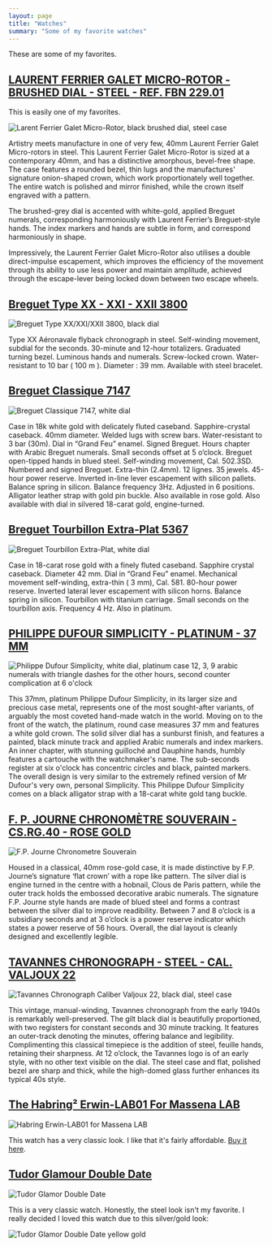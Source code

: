 ```yaml
---
layout: page
title: "Watches"
summary: "Some of my favorite watches"
---
```


These are some of my favorites.

## [LAURENT FERRIER GALET MICRO-ROTOR - BRUSHED DIAL - STEEL - REF. FBN 229.01](https://www.acollectedman.com/collections/all/products/laurent-ferrier-galet-micro-rotor-grey-dial?variant=12515229204563)

This is easily one of my favorites.

![Larent Ferrier Galet Micro-Rotor, black brushed dial, steel case](/images/watches/Laurent_Ferrier_Galet_Micro_Rotor_Breguet_Brushed_steel_watch_at_A_Collected_Man_London25.jpg)

Artistry meets manufacture in one of very few, 40mm Laurent Ferrier Galet
Micro-rotors in steel. This Laurent Ferrier Galet Micro-Rotor is sized at a
contemporary 40mm, and has a distinctive amorphous, bevel-free shape. The
case features a rounded bezel, thin lugs and the manufactures' signature
onion-shaped crown, which work proportionately well together. The entire
watch is polished and mirror finished, while the crown itself engraved with
a pattern.

The brushed-grey dial is accented with white-gold, applied Breguet
numerals, corresponding harmoniously with Laurent Ferrier’s Breguet-style
hands.  The index markers and hands are subtle in form, and correspond
harmoniously in shape.

Impressively, the Laurent Ferrier Galet Micro-Rotor also utilises a double
direct-impulse escapement, which improves the efficiency of the movement
through its ability to use less power and maintain amplitude, achieved
through the escape-lever being locked down between two escape wheels.

## [Breguet Type XX - XXI - XXII 3800](https://www.breguet.com/en/timepieces/type-xx-xxi-xxii/3800)

![Breguet Type XX/XXI/XXII 3800, black dial](/images/watches/Breguet_XX_XXI_XXII_3800st_92_9w6_2.jpg)

Type XX Aéronavale flyback chronograph in steel. Self-winding movement,
subdial for the seconds. 30-minute and 12-hour totalizers. Graduated
turning bezel. Luminous hands and numerals. Screw-locked crown.
Water-resistant to 10 bar ( 100 m ).  Diameter : 39 mm. Available with
steel bracelet.

## [Breguet Classique 7147](https://www.breguet.com/en/timepieces/classique/7147)

![Breguet Classique 7147, white dial](/images/watches/Breguet_Classique_7147bb_29_9wu_face_hr.jpg)

Case in 18k white gold with delicately fluted caseband. Sapphire-crystal
caseback. 40mm diameter. Welded lugs with screw bars. Water-resistant to 3
bar (30m).  Dial in “Grand Feu” enamel. Signed Breguet. Hours chapter with
Arabic Breguet numerals. Small seconds offset at 5 o’clock. Breguet
open-tipped hands in blued steel.  Self-winding movement, Cal. 502.3SD.
Numbered and signed Breguet. Extra-thin (2.4mm). 12 lignes. 35 jewels.
45-hour power reserve. Inverted in-line lever escapement with silicon
pallets. Balance spring in silicon. Balance frequency 3Hz. Adjusted in 6
positions.  Alligator leather strap with gold pin buckle.  Also available
in rose gold. Also available with dial in silvered 18-carat gold,
engine-turned.

## [Breguet Tourbillon Extra-Plat 5367](https://www.breguet.com/en/timepieces/new-models-classique-complications/5367)

![Breguet Tourbillon Extra-Plat, white dial](/images/watches/Breguet_Tourbillon_Extra-Plat_5367BR_29_9WU_0.jpg)

Case in 18-carat rose gold with a finely fluted caseband. Sapphire crystal
caseback. Diameter 42 mm. Dial in “Grand Feu” enamel. Mechanical movement
self-winding, extra-thin ( 3 mm), Cal. 581. 80-hour power reserve. Inverted
lateral lever escapement with silicon horns. Balance spring in silicon.
Tourbillon with titanium carriage. Small seconds on the tourbillon axis.
Frequency 4 Hz. Also in platinum.

## [PHILIPPE DUFOUR SIMPLICITY - PLATINUM - 37 MM](https://www.acollectedman.com/collections/all/products/philippe-dufour-simplicity-platinum-watch-for-sale?variant=18368576899)

![Philippe Dufour Simplicity, white dial, platinum case 12, 3, 9 arabic numerals with triangle dashes for the other hours, second counter complication at 6 o'clock](/images/watches/Philippe_Dufour_Simplicity_platinum_no_166_handmade_watch_at_A_Collected_Man_London2_2048x2048.jpg)

This 37mm, platinum Philippe Dufour Simplicity, in its larger size and
precious case metal, represents one of the most sought-after variants, of
arguably the most coveted hand-made watch in the world.  Moving on to the
front of the watch, the platinum, round case measures 37 mm and features a
white gold crown. The solid silver dial has a sunburst finish, and features
a painted, black minute track and applied Arabic numerals and index
markers. An inner chapter, with stunning guilloché and Dauphine hands,
humbly features a cartouche with the watchmaker's name. The sub-seconds
register at six o'clock has concentric circles and black, painted markers.
The overall design is very similar to the extremely refined version of Mr
Dufour's very own, personal Simplicity. This Philippe Dufour Simplicity
comes on a black alligator strap with a 18-carat white gold tang buckle.

## [F. P. JOURNE CHRONOMÈTRE SOUVERAIN - CS.RG.40 - ROSE GOLD](https://www.acollectedman.com/collections/all/products/fp-journe-chronometre-souverain-csrg40-watch)

![F.P. Journe Chronometre Souverain](/images/watches/F_P_Journe_Chronometre_Souverain_Rose_gold_silver_dial_watch_at_A_Collected_Man_London1.jpg)

Housed in a classical, 40mm rose-gold case, it is made distinctive by F.P.
Journe’s signature ‘flat crown’ with a rope like pattern. The silver dial
is engine turned in the centre with a hobnail, Clous de Paris pattern,
while the outer track holds the embossed decorative arabic numerals. The
signature F.P. Journe style hands are made of blued steel and forms a
contrast between the silver dial to improve readibility. Between 7 and 8
o’clock is a subsidiary seconds and at 3 o’clock is a power reserve
indicator which states a power reserve of 56 hours. Overall, the dial
layout is cleanly designed and excellently legible.

## [TAVANNES CHRONOGRAPH - STEEL - CAL. VALJOUX 22](https://www.acollectedman.com/collections/all/products/tavannes-chronograph-steel)

![Tavannes Chronograph Caliber Valjoux 22, black dial, steel case](/images/watches/Tavannes__vintage_steel_chronograph_watch_at_A_Collected_Man_London-021.jpg)

This vintage, manual-winding, Tavannes chronograph from the early 1940s is
remarkably well-preserved. The gilt black dial is beautifully proportioned,
with two registers for constant seconds and 30 minute tracking. It features
an outer-track denoting the minutes, offering balance and legibility.
Complimenting this classical timepiece is the addition of steel, feuille
hands, retaining their sharpness. At 12 o’clock, the Tavannes logo is of an
early style, with no other text visible on the dial. The steel case and
flat, polished bezel are sharp and thick, while the high-domed glass
further enhances its typical 40s style.

## [The Habring² Erwin-LAB01 For Massena LAB](https://www.hodinkee.com/articles/massena-lab-habring2-erwin-lab01-introducing)

![Habring Erwin-LAB01 for Massena LAB](/images/watches/habring-erwin-lab01-for-massena-lab.png)

This watch has a very classic look. I like that it's fairly affordable.
[Buy it here](https://www.massenalab.com/product/erwin-lab01/).

## [Tudor Glamour Double Date](https://www.hodinkee.com/articles/tudor-glamour-double-date-introducing)

![Tudor Glamor Double Date](/images/watches/tudor-glamor-double-date.png)

This is a very classic watch. Honestly, the steel look isn't my favorite.
I really decided I loved this watch due to this silver/gold look:

![Tudor Glamor Double Date yellow gold](/images/watches/tudor-glamor-double-date-yellow-gold.png)
